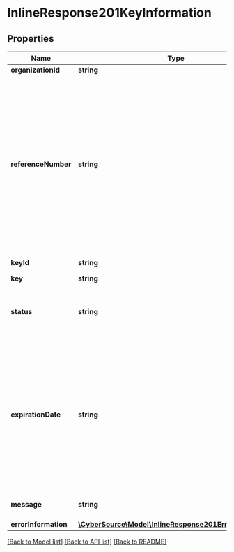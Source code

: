 # InlineResponse201KeyInformation

## Properties
Name | Type | Description | Notes
------------ | ------------- | ------------- | -------------
**organizationId** | **string** | Merchant Id | [optional] 
**referenceNumber** | **string** | Reference number is a unique identifier provided by the client along with the organization Id. This is an optional field provided solely for the client’s convenience. If client specifies value for this field in the request, it is expected to be available in the response. | [optional] 
**keyId** | **string** | Key Serial Number | [optional] 
**key** | **string** | value of the key | [optional] 
**status** | **string** | The status of the key.  Possible values:  - FAILED  - ACTIVE | [optional] 
**expirationDate** | **string** | The expiration time in UTC. &#x60;Format: YYYY-MM-DDThh:mm:ssZ&#x60;  Example 2016-08-11T22:47:57Z equals August 11, 2016, at 22:47:57 (10:47:57 p.m.). The T separates the date and the time. The Z indicates UTC. | [optional] 
**message** | **string** | message in case of failed key | [optional] 
**errorInformation** | [**\CyberSource\Model\InlineResponse201ErrorInformation**](InlineResponse201ErrorInformation.md) |  | [optional] 

[[Back to Model list]](../README.md#documentation-for-models) [[Back to API list]](../README.md#documentation-for-api-endpoints) [[Back to README]](../README.md)


